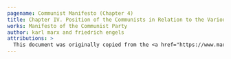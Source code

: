 ```yaml
---
pagename: Communist Manifesto (Chapter 4)
title: Chapter IV. Position of the Communists in Relation to the Various Existing Opposition Parties
works: Manifesto of the Communist Party
author: karl marx and friedrich engels
attributions: >
  This document was originally copied from the <a href="https://www.marxists.org/archive/marx/works/1848/communist-manifesto/preface.htm">Marxist Internet Archive</a>.
---
```

